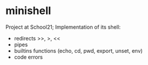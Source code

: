 # minishell

Project at School21; 
Implementation of its shell:
- redirects >>, >, <<
- pipes
- builtins functions (echo, cd, pwd, export, unset, env)
- code errors
